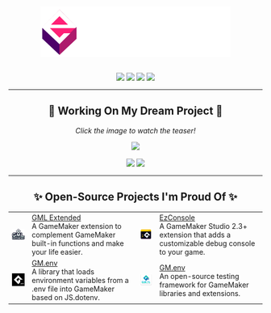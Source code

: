 <div align="center" style="margin: auto; width: 75%;">

![](./images/banner.png)

<p align="center" style="display: flex;">

[![](https://img.shields.io/badge/Portfolio-05051E?style=flat&logo=nextdotjs)](https://dandrewbox.dev)
[![](https://img.shields.io/badge/Twitter-08A0E9?style=flat&logo=x)](https://www.x.com/dandrewbox_)
[![](https://img.shields.io/badge/Itch.io-ff2449?style=flat&logo=itch.io&logoColor=white)](https://dandrewbox.itch.io)
[![](https://img.shields.io/badge/Youtube-ff2449?style=flat&logo=youtube&logoColor=white)](www.youtube.com/@DAndrewBox_)

<!--
[![](https://img.shields.io/badge/Ko_fi-ff5c61?style=flat&logo=kofi&logoColor=white)](#)
-->

</p>

</div>

---

<div align="center">

## 🌟 Working On My Dream Project 🌟

_Click the image to watch the teaser!_

[![](https://i.imgur.com/bk3CXkF.png)](https://www.youtube.com/watch?v=dJ1ga67zW-0)

[![](https://img.shields.io/badge/Wishlist_now_on_Steam!-black?style=flat&logo=steam&logoColor=white)](https://store.steampowered.com/app/2580170)
[![](https://img.shields.io/badge/Read_the_Devlog-blue?style=flat&logo=blogger&logoColor=white)](https://store.steampowered.com/app/2580170) 


</div>

---

<div align="center">

## ✨ Open-Source Projects I'm Proud Of ✨

<table align="center">
    <tr>
        <td align="right"><a href="https://github.com/DAndrewBox/GML-Extended"><img src="images/gml-ext.png" style="width:120px"></a></td>
        <td><a href="https://github.com/DAndrewBox/GML-Extended">GML Extended</a><br>A GameMaker extension to complement GameMaker built-in functions and make your life easier.</td>
	    <td align="right"><a href="https://github.com/DAndrewBox/GM-EzConsole"><img src="images/ez-console.png" style="width:120px"></a></td>
        <td><a href="https://github.com/DAndrewBox/GM-EzConsole">EzConsole</a><br>A GameMaker Studio 2.3+ extension that adds a customizable debug console to your game.</td>
    </tr>
    <tr>
	    <td align="right"><a href="https://github.com/DAndrewBox/GM-dotEnv"><img src="https://raw.githubusercontent.com/DAndrewBox/GM-dotEnv/main/assets/GM-dotEnv-logo.png" style="width:120px"></a></td>
        <td><a href="https://github.com/DAndrewBox/GM-dotEnv">GM.env</a><br>A library that loads environment variables from a .env file into GameMaker based on JS.dotenv.</td>
        <td align="right"><a href="https://github.com/DAndrewBox/GM-Testing-Library"><img src="images/gmtl.png" style="width:120px"></a></td>
        <td><a href="https://github.com/DAndrewBox/GM-Testing-Library">GM.env</a><br>An open-source testing framework for GameMaker libraries and extensions.</td>
    </tr>
</table>

</div>
